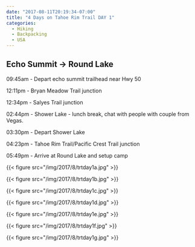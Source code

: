 ```yaml
---
date: "2017-08-11T20:19:34-07:00"
title: "4 Days on Tahoe Rim Trail DAY 1"
categories:
  - Hiking
  - Backpacking
  - USA
---
```


## Echo Summit -> Round Lake

09:45am - Depart echo summit trailhead near Hwy 50

12:11pm - Bryan Meadow Trail junction

12:34pm - Salyes Trail junction

02:44pm - Shower Lake - lunch break, chat with people with couple from Vegas.

03:30pm - Depart Shower Lake

04:23pm - Tahoe Rim Trail/Pacific Crest Trail junction

05:49pm - Arrive at Round Lake and setup camp


{{< figure src="/img/2017/8/trtday1a.jpg" >}}

<!--more-->

{{< figure src="/img/2017/8/trtday1b.jpg" >}}

{{< figure src="/img/2017/8/trtday1c.jpg" >}}

{{< figure src="/img/2017/8/trtday1d.jpg" >}}

{{< figure src="/img/2017/8/trtday1e.jpg" >}}

{{< figure src="/img/2017/8/trtday1f.jpg" >}}

{{< figure src="/img/2017/8/trtday1g.jpg" >}}
